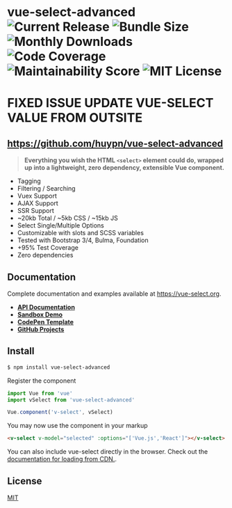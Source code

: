 # vue-select-advanced ![Current Release](https://img.shields.io/github/release/sagalbot/vue-select.svg?style=flat-square) ![Bundle Size](https://flat.badgen.net/bundlephobia/min/vue-select)  ![Monthly Downloads](https://img.shields.io/npm/dm/vue-select.svg?style=flat-square) ![Code Coverage](https://img.shields.io/coveralls/github/sagalbot/vue-select.svg?style=flat-square) ![Maintainability Score](https://img.shields.io/codeclimate/maintainability/sagalbot/vue-select.svg?style=flat-square) ![MIT License](https://img.shields.io/github/license/sagalbot/vue-select.svg?style=flat-square) 

# FIXED ISSUE UPDATE VUE-SELECT VALUE FROM OUTSITE

## https://github.com/huypn/vue-select-advanced

> **Everything you wish the HTML `<select>` element could do, wrapped up into a lightweight, zero 
dependency, extensible Vue component.** 

- Tagging
- Filtering / Searching
- Vuex Support
- AJAX Support
- SSR Support
- ~20kb Total / ~5kb CSS / ~15kb JS
- Select Single/Multiple Options
- Customizable with slots and SCSS variables
- Tested with Bootstrap 3/4, Bulma, Foundation
- +95% Test Coverage
- Zero dependencies

## Documentation

Complete documentation and examples available at https://vue-select.org.

- **[API Documentation](https://vue-select.org)**
- **[Sandbox Demo](https://vue-select.org/sandbox.html)**
- **[CodePen Template](http://codepen.io/sagalbot/pen/NpwrQO)**
- **[GitHub Projects](https://github.com/sagalbot/vue-select/projects)**

## Install

```bash
$ npm install vue-select-advanced
```

Register the component

```js
import Vue from 'vue'
import vSelect from 'vue-select-advanced'

Vue.component('v-select', vSelect)
```

You may now use the component in your markup

```html
<v-select v-model="selected" :options="['Vue.js','React']"></v-select>
```

You can also include vue-select directly in the browser. Check out the 
[documentation for loading from CDN.](https://vue-select.org/guide/install.html#in-the-browser).

## License

[MIT](https://github.com/sagalbot/vue-select/blob/master/LICENSE.md)
